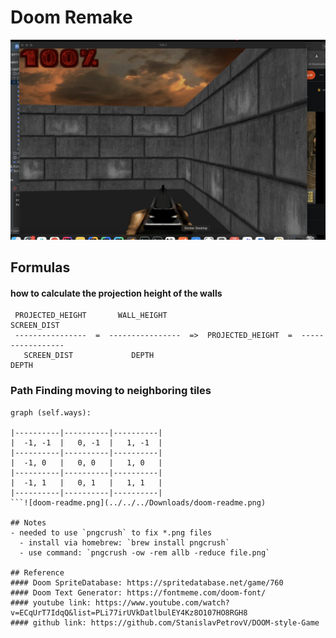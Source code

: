 # Doom Remake

![doom](screenshot/doom-1.png "doom-1")


## Formulas

#### how to calculate the projection height of the walls
```
 PROJECTED_HEIGHT       WALL_HEIGHT                                 SCREEN_DIST
 ----------------  =  ----------------  =>  PROJECTED_HEIGHT  =  -----------------
   SCREEN_DIST             DEPTH                                       DEPTH
```
### Path Finding moving to neighboring tiles
```
graph (self.ways):

|----------|----------|----------|
|  -1, -1  |   0, -1  |   1, -1  |
|----------|----------|----------|
|  -1, 0   |   0, 0   |   1, 0   |
|----------|----------|----------|
|  -1, 1   |   0, 1   |   1, 1   |
|----------|----------|----------|
```![doom-readme.png](../../../Downloads/doom-readme.png)

## Notes
- needed to use `pngcrush` to fix *.png files
  - install via homebrew: `brew install pngcrush` 
  - use command: `pngcrush -ow -rem allb -reduce file.png`

## Reference
#### Doom SpriteDatabase: https://spritedatabase.net/game/760
#### Doom Text Generator: https://fontmeme.com/doom-font/
#### youtube link: https://www.youtube.com/watch?v=ECqUrT7IdqQ&list=PLi77irUVkDatlbulEY4Kz8O107HO8RGH8
#### github link: https://github.com/StanislavPetrovV/DOOM-style-Game